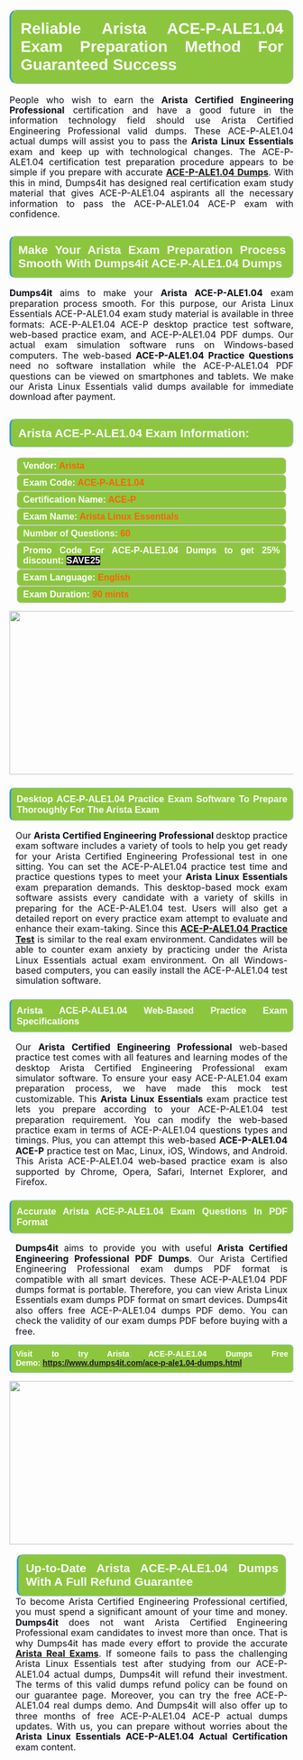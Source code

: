 

<h1 style="text-align: justify;"><span style="font-family:Arial,Helvetica,sans-serif;"><strong><span style="display: block; color: #FFFFFF; background: #8cc63f; border: 0.5px solid #AED6F1; border-left: 3px solid #3498DB; padding: .6em; border-radius: 0.5em;">Reliable Arista ACE-P-ALE1.04 Exam Preparation Method For Guaranteed Success </span></strong></span></h1>

<p style="margin: 0in 0.0001pt; text-align: justify;"><span style="font-size:11pt"><span style="line-height:115%"><span sans-serif="" style="font-family:Calibri,"><span style="font-size:12.0pt"><span style="line-height:115%"><span style="color:#0e101a">People who wish to earn the <strong>Arista Certified Engineering Professional</strong> certification and have a good future in the information technology field should use Arista Certified Engineering Professional valid dumps. These ACE-P-ALE1.04 actual dumps will assist you to pass the <b>Arista Linux Essentials </b>exam and keep up with technological changes. The ACE-P-ALE1.04 certification test preparation procedure appears to be simple if you prepare with accurate <a href="https://www.dumps4it.com/ace-p-ale1.04-dumps.html"><b>ACE-P-ALE1.04 Dumps</b></a>. With this in mind, Dumps4it has designed real certification exam study material that gives ACE-P-ALE1.04 aspirants all the necessary information to pass the ACE-P-ALE1.04 ACE-P exam with confidence. </span></span></span></span></span></span></p>

<h2 style="text-align: justify;"><span style="font-family:Arial,Helvetica,sans-serif;"><strong><span style="display: block; color: #FFFFFF; background: #8cc63f; border: 0.5px solid #AED6F1; border-left: 3px solid #3498DB; padding: .6em; border-radius: 0.5em;">Make Your Arista Exam Preparation Process Smooth With Dumps4it ACE-P-ALE1.04 Dumps</span></strong></span></h2>

<p style="text-align: justify;"><span style="font-size:11pt"><span style="line-height:115%"><span sans-serif="" style="font-family:Calibri,"><b><span style="font-size:12.0pt"><span style="line-height:115%"><span style="color:#0e101a">Dumps4it </span></span></span></b><span style="font-size:12.0pt"><span style="line-height:115%"><span style="color:#0e101a">aims to make your <b>Arista ACE-P-ALE1.04</b> exam preparation process smooth. For this purpose, our Arista Linux Essentials ACE-P-ALE1.04 exam study material is available in three formats: ACE-P-ALE1.04 ACE-P desktop practice test software, web-based practice exam, and ACE-P-ALE1.04 PDF dumps. Our actual exam simulation software runs on Windows-based computers. The web-based <b>ACE-P-ALE1.04 Practice Questions</b> need no software installation while the ACE-P-ALE1.04 PDF questions can be viewed on smartphones and tablets. We make our Arista Linux Essentials valid dumps available for immediate download after payment.  </span></span></span></span></span></span><span style="font-size:11pt"><span style="line-height:115%"><span sans-serif="" style="font-family:Arial,"><span style="color:#0e101a"> </span></span></span></span><span style="font-size:11pt"><span style="line-height:normal"><span sans-serif="" style="font-family:Calibri,"><span style="font-size:12.0pt"><span style="color:#0e101a"><span style="font-size:12pt"><span new="" roman="" style="font-family:" times=""><span calibri="" style="font-family:"><span style="color:#0e101a"><span style="font-size:14px;"> </span></span></span></span></span></span></span></span></span></span></p>

<h2 style="text-align: justify;"><span style="font-family:Arial,Helvetica,sans-serif;"><strong><span style="display: block; color: #FFFFFF; background: #8cc63f; border: 0.5px solid #AED6F1; border-left: 3px solid #3498DB; padding: .6em; border-radius: 0.5em;">Arista ACE-P-ALE1.04 Exam Information:</span></strong></span></h2>

<div style="margin: 0cm 10pt; background: rgb(140, 198, 63); border: 1px solid rgb(204, 204, 204); padding: 5px 10px; border-radius: 0.5em; text-align: justify;"><span style="font-family:Arial,Helvetica,sans-serif;"><span style="font-size: 11pt;"><span style="line-height: normal;"><strong><span style="font-size: 12.0pt;"><span style="color: #FFFFFF;">Vendor:</span> <span style="color: #FF6106;">Arista</span></span></strong></span></span></span></div>

<div style="margin: 0cm 10pt; background: rgb(140, 198, 63); border: 1px solid rgb(204, 204, 204); padding: 5px 10px; border-radius: 0.5em; text-align: justify;"><span style="font-family:Arial,Helvetica,sans-serif;"><span style="font-size: 11pt;"><span style="line-height: normal;"><strong><span style="font-size: 12.0pt;"><span style="color: #FFFFFF;">Exam Code:</span> <span style="color: #FF6106;">ACE-P-ALE1.04</span></span></strong></span></span></span></div>

<div style="margin: 0cm 10pt; background: rgb(140, 198, 63); border: 1px solid rgb(204, 204, 204); padding: 5px 10px; border-radius: 0.5em; text-align: justify;"><span style="font-family:Arial,Helvetica,sans-serif;"><span style="font-size: 11pt;"><span style="line-height: normal;"><strong><span style="font-size: 12.0pt;"><span style="color: #FFFFFF;">Certification Name:</span> <span style="color: #FF6106;">ACE-P</span></span></strong></span></span></span></div>

<div style="margin: 0cm 10pt; background: rgb(140, 198, 63); border: 1px solid rgb(204, 204, 204); padding: 5px 10px; border-radius: 0.5em; text-align: justify;"><span style="font-family:Arial,Helvetica,sans-serif;"><span style="font-size: 11pt;"><span style="line-height: normal;"><strong><span style="font-size: 12.0pt;"><span style="color: #FFFFFF;">Exam Name:</span> <span style="color: #FF6106;">Arista Linux Essentials</span></span></strong></span></span></span></div>

<div style="margin: 0cm 10pt; background: rgb(140, 198, 63); border: 1px solid rgb(204, 204, 204); padding: 5px 10px; border-radius: 0.5em; text-align: justify;"><span style="font-family:Arial,Helvetica,sans-serif;"><span style="font-size: 11pt;"><span style="line-height: normal;"><strong><span style="font-size: 12.0pt;"><span style="color: #FFFFFF;">Number of Questions: </span><span style="color: #FF6106;">60</span></span></strong></span></span></span></div>

<div style="margin: 0cm 10pt; background: rgb(140, 198, 63); border: 1px solid rgb(204, 204, 204); padding: 5px 10px; border-radius: 0.5em; text-align: justify;"><span style="font-family:Arial,Helvetica,sans-serif;"><span style="font-size: 11pt;"><span style="line-height: normal;"><strong><span style="font-size: 12.0pt;"><span style="color: #FFFFFF;">Promo Code For ACE-P-ALE1.04 Dumps to get 25% discount: </span><span style="color:#FFFFFF;"><span style="background-color:#000000;">SAVE25</span></span></span></strong></span></span></span></div>

<div style="margin: 0cm 10pt; background: rgb(140, 198, 63); border: 1px solid rgb(204, 204, 204); padding: 5px 10px; border-radius: 0.5em; text-align: justify;"><span style="font-family:Arial,Helvetica,sans-serif;"><span style="font-size: 11pt;"><span style="line-height: normal;"><strong><span style="font-size: 12.0pt;"><span style="color: #FFFFFF;">Exam Language:</span> <span style="color: #FF6106;">English</span></span></strong></span></span></span></div>

<div style="margin: 0cm 10pt; background: rgb(140, 198, 63); border: 1px solid rgb(204, 204, 204); padding: 5px 10px; border-radius: 0.5em; text-align: justify;"><span style="font-family:Arial,Helvetica,sans-serif;"><span style="font-size: 11pt;"><span style="line-height: normal;"><strong><span style="font-size: 12.0pt;"><span style="color: #FFFFFF;">Exam Duration: </span><span style="color: #FF6106;">90 mints</span></span></strong></span></span></span></div>

<p style="text-align: center;"><a href="https://www.dumps4it.com/ace-p-ale1.04-dumps.html"><img src="https://i.imgur.com/a474NNd.jpg" style="height: 290px; width: 700px;" /></a></p>

<h3 style="text-align: justify;"><span style="font-family:Arial,Helvetica,sans-serif;"><strong><span style="display: block; color: #FFFFFF; background: #8cc63f; border: 0.5px solid #AED6F1; border-left: 3px solid #3498DB; padding: .6em; border-radius: 0.5em;">Desktop ACE-P-ALE1.04 Practice Exam Software To Prepare Thoroughly For The Arista Exam </span></strong></span></h3>

<p style="margin-bottom:.0001pt; text-align:justify; margin:0in 8pt"><span style="font-size:12pt"><span style="line-height:115%"><span calibri="" style="font-family:"><span style="color:#0e101a">Our <b>Arista Certified Engineering Professional </b>desktop practice exam software includes a variety of tools to help you get ready for your Arista Certified Engineering Professional test in one sitting. You can set the ACE-P-ALE1.04 practice test time and practice questions types to meet your <b>Arista Linux Essentials</b> exam preparation demands. This desktop-based mock exam software assists every candidate with a variety of skills in preparing for the ACE-P-ALE1.04 test. Users will also get a detailed report on every practice exam attempt to evaluate and enhance their exam-taking. Since this <a href="https://www.dumps4it.com/ace-p-ale1.04-dumps.html"><b>ACE-P-ALE1.04 Practice Test</b></a> is similar to the real exam environment. Candidates will be able to counter exam anxiety by practicing under the Arista Linux Essentials actual exam environment. On all Windows-based computers, you can easily install the ACE-P-ALE1.04 test simulation software.</span></span></span></span></p>

<h3 style="text-align: justify;"><span style="font-family:Arial,Helvetica,sans-serif;"><strong><span style="display: block; color: #FFFFFF; background: #8cc63f; border: 0.5px solid #AED6F1; border-left: 3px solid #3498DB; padding: .6em; border-radius: 0.5em;">Arista ACE-P-ALE1.04 Web-Based Practice Exam Specifications  </span></strong></span></h3>

<p style="margin-bottom:.0001pt; text-align:justify; margin:0in 8pt"><span style="font-size:11pt"><span style="line-height:115%"><span sans-serif="" style="font-family:Calibri,"><span style="font-size:12.0pt"><span style="line-height:115%"><span style="color:#0e101a">Our <b>Arista Certified Engineering Professional</b> web-based practice test comes with all features and learning modes of the desktop Arista Certified Engineering Professional exam simulator software. To ensure your easy ACE-P-ALE1.04 exam preparation process, we have made this mock test customizable. This <b>Arista Linux Essentials </b>exam practice test lets you prepare according to your ACE-P-ALE1.04 test preparation requirement. You can modify the web-based practice exam in terms of ACE-P-ALE1.04 questions types and timings. Plus, you can attempt this web-based <b>ACE-P-ALE1.04 ACE-P</b> practice test on Mac, Linux, iOS, Windows, and Android. This Arista ACE-P-ALE1.04 web-based practice exam is also supported by Chrome, Opera, Safari, Internet Explorer, and Firefox.  </span></span></span></span></span></span></p>

<h3 style="text-align: justify;"><span style="font-family:Arial,Helvetica,sans-serif;"><strong><span style="display: block; color: #FFFFFF; background: #8cc63f; border: 0.5px solid #AED6F1; border-left: 3px solid #3498DB; padding: .6em; border-radius: 0.5em;">Accurate Arista ACE-P-ALE1.04 Exam Questions In PDF Format  </span></strong></span></h3>

<p style="margin-bottom:.0001pt; text-align:justify; margin:0in 8pt"><span style="font-size:11pt"><span style="line-height:115%"><span sans-serif="" style="font-family:Calibri,"><span style="font-size:12.0pt"><span style="line-height:115%"><span style="color:#0e101a"><strong>Dumps4it</strong> aims to provide you with useful <b>Arista Certified Engineering Professional PDF Dumps</b>. Our Arista Certified Engineering Professional exam dumps PDF format is compatible with all smart devices. These ACE-P-ALE1.04 PDF dumps format is portable. Therefore, you can view Arista Linux Essentials exam dumps PDF format on smart devices. Dumps4it also offers free ACE-P-ALE1.04 dumps PDF demo. You can check the validity of our <b></b> exam dumps PDF before buying with a free.  </span></span></span></span></span></span></p>

<p style="text-align:justify; margin-right:0in; margin-left:0in"><span style="font-family:Arial,Helvetica,sans-serif;"><strong><span style="display: block; color: #FFFFFF; background: #8cc63f; border: 0.5px solid #AED6F1; border-left: 3px solid #3498DB; padding: .6em; border-radius: 0.5em;"><span ms="" trebuchet="">Visit to try Arista ACE-P-ALE1.04 Dumps Free Demo: </span><a href="https://www.dumps4it.com/ace-p-ale1.04-dumps.html" ms="" trebuchet="">https://www.dumps4it.com/ace-p-ale1.04-dumps.html</a></span></strong></span></p>

<p style="margin: 0in 0.0001pt; text-align: center;"><a href="https://www.dumps4it.com/ace-p-ale1.04-dumps.html"><img src="https://i.imgur.com/tHvwmqt.jpg" style="height: 290px; width: 700px;" /></a></p>

<p style="margin: 0in 0.0001pt; text-align: center;"> </p>

<h2 style="margin: 0in 10pt; text-align: justify;"><span style="font-family:Arial,Helvetica,sans-serif;"><strong><span style="display: block; color: #FFFFFF; background: #8cc63f; border: 0.5px solid #AED6F1; border-left: 3px solid #3498DB; padding: .6em; border-radius: 0.5em;">Up-to-Date Arista ACE-P-ALE1.04 Dumps With A Full Refund Guarantee </span></strong></span></h2>

<p style="text-align:justify; margin:0in 8pt"><span style="font-size:11pt"><span style="line-height:115%"><span sans-serif="" style="font-family:Calibri,"><span style="font-size:12.0pt"><span style="line-height:115%"><span style="color:#0e101a">To become Arista Certified Engineering Professional certified, you must spend a significant amount of your time and money. <b>Dumps4it</b> does not want Arista Certified Engineering Professional exam candidates to invest more than once. That is why Dumps4it has made every effort to provide the accurate<strong> <a href="https://www.dumps4it.com/arista-real-exams.html">Arista Real Exams</a></strong>. If someone fails to pass the challenging Arista Linux Essentials test after studying from our ACE-P-ALE1.04 actual dumps, Dumps4it will refund their investment. The terms of this valid dumps refund policy can be found on our guarantee page. Moreover, you can try the free ACE-P-ALE1.04 real dumps demo. And Dumps4it will also offer up to three months of free ACE-P-ALE1.04 ACE-P actual dumps updates. With us, you can prepare without worries about the <b>Arista Linux Essentials ACE-P-ALE1.04 Actual Certification</b> exam content.</span></span></span></span></span></span></p>
<gdiv></gdiv><gdiv></gdiv><gdiv></gdiv><gdiv></gdiv><gdiv></gdiv><gdiv></gdiv><gdiv></gdiv><gdiv></gdiv><gdiv></gdiv><gdiv></gdiv><gdiv></gdiv><gdiv></gdiv><gdiv></gdiv><gdiv></gdiv><gdiv></gdiv><gdiv></gdiv><gdiv></gdiv><gdiv></gdiv><gdiv></gdiv><gdiv></gdiv><gdiv></gdiv><gdiv></gdiv><gdiv></gdiv><gdiv></gdiv><gdiv></gdiv><gdiv></gdiv><gdiv></gdiv><gdiv></gdiv><gdiv></gdiv><gdiv></gdiv>
